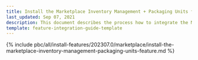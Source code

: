 ```yaml
---
title: Install the Marketplace Inventory Management + Packaging Units feature
last_updated: Sep 07, 2021
description: This document describes the process how to integrate the Marketplace Inventory Management + Packaging Units feature into a Spryker project.
template: feature-integration-guide-template
---
```


{% include pbc/all/install-features/202307.0/marketplace/install-the-marketplace-inventory-management-packaging-units-feature.md %} <!-- To edit, see /_includes/pbc/all/install-features/202307.0/marketplace/install-the-marketplace-inventory-management-packaging-units-feature.md -->
